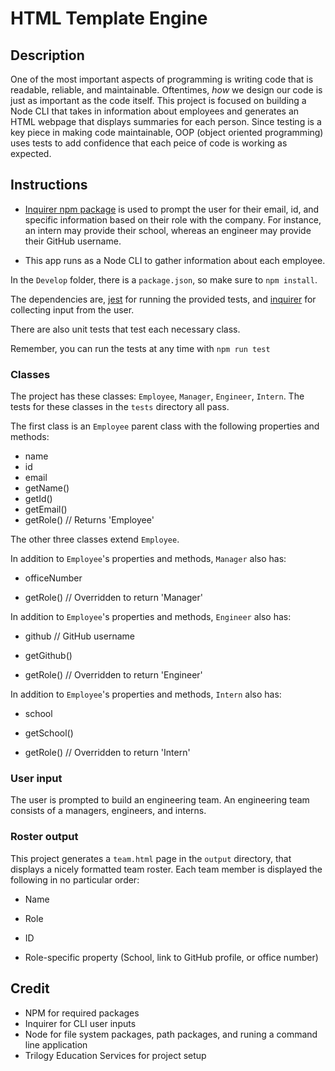 # HTML Template Engine
## Description

One of the most important aspects of programming is writing code that is readable, reliable, and maintainable. Oftentimes, *how* we design our code is just as important as the code itself. This project is focused on building a Node CLI that takes in information about employees and generates an HTML webpage that displays summaries for each person. Since testing is a key piece in making code maintainable, OOP (object oriented programming) uses tests to add confidence that each peice of code is working as expected.


## Instructions

* [Inquirer npm package](https://github.com/SBoudrias/Inquirer.js/) is used to prompt the user for their email, id, and specific information based on their role with the company. For instance, an intern may provide their school, whereas an engineer may provide their GitHub username.

* This app runs as a Node CLI to gather information about each employee.

In the `Develop` folder, there is a `package.json`, so make sure to `npm install`.

The dependencies are, [jest](https://jestjs.io/) for running the provided tests, and [inquirer](https://www.npmjs.com/package/inquirer) for collecting input from the user.

There are also unit tests that test each necessary class.

Remember, you can run the tests at any time with `npm run test`

### Classes
The project has these classes: `Employee`, `Manager`, `Engineer`,
`Intern`. The tests for these classes in the `tests` directory all pass.

The first class is an `Employee` parent class with the following properties and
methods:

  * name
  * id
  * email
  * getName()
  * getId()
  * getEmail()
  * getRole() // Returns 'Employee'

The other three classes extend `Employee`. 

In addition to `Employee`'s properties and methods, `Manager` also has:

  * officeNumber

  * getRole() // Overridden to return 'Manager'

In addition to `Employee`'s properties and methods, `Engineer` also has:

  * github  // GitHub username

  * getGithub()

  * getRole() // Overridden to return 'Engineer'

In addition to `Employee`'s properties and methods, `Intern` also has:

  * school 

  * getSchool()

  * getRole() // Overridden to return 'Intern'

### User input

The user is prompted to build an engineering team. An engineering
team consists of a managers, engineers, and interns.

### Roster output

This project generates a `team.html` page in the `output` directory, that displays a nicely formatted team roster. Each team member is displayed the following in no particular order:

  * Name

  * Role

  * ID

  * Role-specific property (School, link to GitHub profile, or office number)

## Credit
* NPM for required packages
* Inquirer for CLI user inputs
* Node for file system packages, path packages, and runing a command line application
* Trilogy Education Services for project setup

